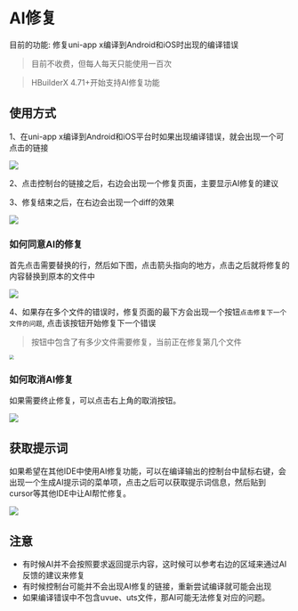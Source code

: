 # AI修复

目前的功能: 修复uni-app x编译到Android和iOS时出现的编译错误

> 目前不收费，但每人每天只能使用一百次

> HBuilderX 4.71+开始支持AI修复功能

## 使用方式

1、在uni-app x编译到Android和iOS平台时如果出现编译错误，就会出现一个可点击的链接

![](https://web-ext-storage.dcloud.net.cn/hx/debug/ai-repair.png)

2、点击控制台的链接之后，右边会出现一个修复页面，主要显示AI修复的建议

3、修复结束之后，在右边会出现一个diff的效果

![](https://web-ext-storage.dcloud.net.cn/hx/debug/repair-diff-view.png)

### 如何同意AI的修复

首先点击需要替换的行，然后如下图，点击箭头指向的地方，点击之后就将修复的内容替换到原本的文件中

![](https://web-ext-storage.dcloud.net.cn/hx/debug/repair-diff-replace.png)


4、如果存在多个文件的错误时，修复页面的最下方会出现一个按钮`点击修复下一个文件的问题`, 点击该按钮开始修复下一个错误

> 按钮中包含了有多少文件需要修复，当前正在修复第几个文件

<img src="https://web-ext-storage.dcloud.net.cn/hx/debug/bug_fix_next.png" style="zoom: 50%;" />

### 如何取消AI修复

如果需要终止修复，可以点击右上角的取消按钮。

![](https://web-ext-storage.dcloud.net.cn/hx/debug/bug_fix_cancel.png)


## 获取提示词

如果希望在其他IDE中使用AI修复功能，可以在编译输出的控制台中鼠标右键，会出现一个生成AI提示词的菜单项，点击之后可以获取提示词信息，然后贴到cursor等其他IDE中让AI帮忙修复。

![](https://web-ext-storage.dcloud.net.cn/hx/debug/bug_fix_prompt.png)

## 注意
- 有时候AI并不会按照要求返回提示内容，这时候可以参考右边的区域来通过AI反馈的建议来修复
- 有时候控制台可能并不会出现AI修复的链接，重新尝试编译就可能会出现
- 如果编译错误中不包含uvue、uts文件，那AI可能无法修复对应的问题。
